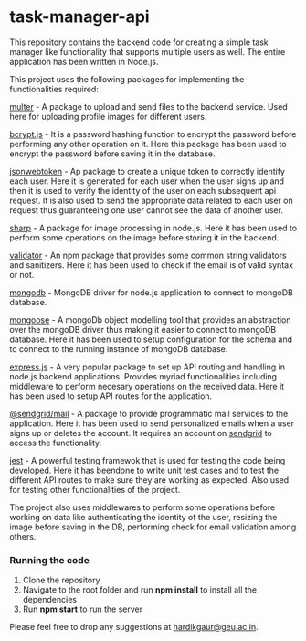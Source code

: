 # task-manager-api

This repository contains the backend code for creating a simple task manager like functionality that supports multiple users as well. The entire application has been written in Node.js.

This project uses the following packages for implementing the functionalities required:

[multer](https://www.npmjs.com/package/multer) - A package to upload and send files to the backend service. Used here for uploading profile images for different users.

[bcrypt.js](https://www.npmjs.com/package/bcryptjs) - It is a password hashing function to encrypt the password before performing any other operation on it. Here this package has been used
to encrypt the password before saving it in the database.

[jsonwebtoken](https://www.npmjs.com/package/jsonwebtoken) - Ap package to create a unique token to correctly identify each user. Here it is generated for each user when the user signs up
and then it is used to verify the identity of the user on each subsequent api request. It is also used to send the appropriate data related to each user on request thus guaranteeing 
one user cannot see the data of another user.

[sharp](https://www.npmjs.com/package/sharp) - A package for image processing in node.js. Here it has been used to perform some operations on the image before storing it in the backend.

[validator](https://www.npmjs.com/package/validator) - An npm package that provides some common string validators and sanitizers. Here it has been used to check if the email is of valid syntax or not.

[mongodb](https://www.npmjs.com/package/mongodb) - MongoDB driver for node.js application to connect to mongoDB database.

[mongoose](https://www.npmjs.com/package/mongoose) - A mongoDb object modelling tool that provides an abstraction over the mongoDB driver thus making it easier to connect to mongoDB database.
Here it has been used to setup configuration for the schema and to connect to the running instance of mongoDB database.

[express.js](https://www.npmjs.com/package/express) - A very popular package to set up API routing and handling in node.js backend applications. Provides myriad functionalities including middleware 
to perform necesary operations on the received data. Here it has been used to setup API routes for the application.

[@sendgrid/mail](https://www.npmjs.com/package/@sendgrid/mail) - A package to provide programmatic mail services to the application. Here it has been used to send personalized emails when a user 
signs up or deletes the account. It requires an account on [sendgrid](https://sendgrid.com/) to access the functionality.

[jest](https://www.npmjs.com/package/jest) - A powerful testing framewok that is used for testing the code being developed. Here it has beendone to write unit test cases and to test the different API routes 
to make sure they are working as expected. Also used for testing other functionalities of the project.

The project also uses middlewares to perform some operations before working on data like authenticating the identity of the user, resizing the image before saving in the DB, performing check 
for email validation among others.

### Running the code
1) Clone the repository
2) Navigate to the root folder and run **npm install** to install all the dependencies
3) Run **npm start** to run the server

Please feel free to drop any suggestions at hardikgaur@geu.ac.in.
